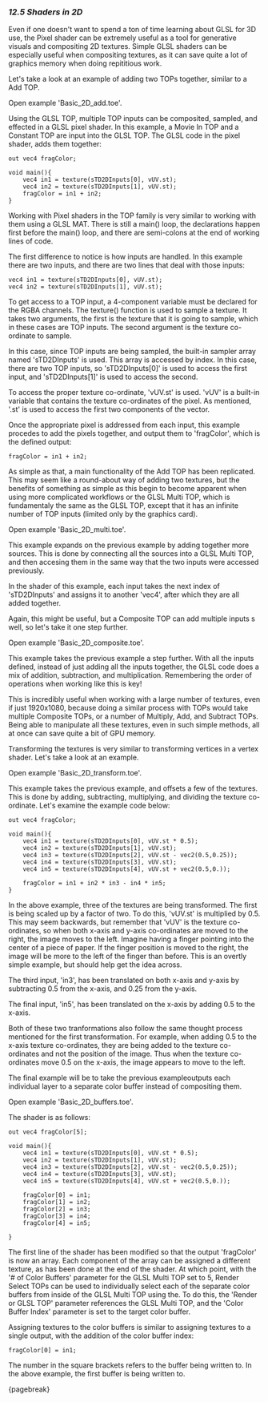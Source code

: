 
### *12.5 Shaders in 2D*

Even if one doesn't want to spend a ton of time learning about GLSL for 3D use, the Pixel shader can be extremely useful as a tool for generative visuals and compositing 2D textures. Simple GLSL shaders can be especially useful when compositing textures, as it can save quite a lot of graphics memory when doing repititious work.

Let's take a look at an example of adding two TOPs together, similar to a Add TOP.

Open example 'Basic\_2D\_add.toe'.

Using the GLSL TOP, multiple TOP inputs can be composited, sampled, and effected in a GLSL pixel shader. In this example, a Movie In TOP and a Constant TOP are input into the GLSL TOP. The GLSL code in the pixel shader, adds them together:

```
out vec4 fragColor;

void main(){
	vec4 in1 = texture(sTD2DInputs[0], vUV.st);
	vec4 in2 = texture(sTD2DInputs[1], vUV.st);
	fragColor = in1 + in2;
}
```

Working with Pixel shaders in the TOP family is very similar to working with them using a GLSL MAT. There is still a main() loop, the declarations happen first before the main() loop, and there are semi-colons at the end of working lines of code.

The first difference to notice is how inputs are handled. In this example there are two inputs, and there are two lines that deal with those inputs:

```
vec4 in1 = texture(sTD2DInputs[0], vUV.st);
vec4 in2 = texture(sTD2DInputs[1], vUV.st);
```

To get access to a TOP input, a 4-component variable must be declared for the RGBA channels. The texture() function is used to sample a texture. It takes two arguments, the first is the texture that it is going to sample, which in these cases are TOP inputs. The second argument is the texture co-ordinate to sample.

In this case, since TOP inputs are being sampled, the built-in sampler array named 'sTD2DInputs' is used. This array is accessed by index. In this case, there are two TOP inputs, so 'sTD2DInputs[0]' is used to access the first input, and 'sTD2DInputs[1]' is used to access the second.

To access the proper texture co-ordinate, 'vUV.st' is used. 'vUV' is a built-in variable that contains the texture co-ordinates of the pixel. As mentioned, '.st' is used to access the first two components of the vector.

Once the appropriate pixel is addressed from each input, this example procedes to add the pixels together, and output them to 'fragColor', which is the defined output:

```
fragColor = in1 + in2;
```

As simple as that, a main functionality of the Add TOP has been replicated. This may seem like a round-about way of adding two textures, but the benefits of something as simple as this begin to become apparent when using more complicated workflows or the GLSL Multi TOP, which is fundamentaly the same as the GLSL TOP, except that it has an infinite number of TOP inputs (limited only by the graphics card).

Open example 'Basic\_2D\_multi.toe'.

This example expands on the previous example by adding together more sources. This is done by connecting all the sources into a GLSL Multi TOP, and then accesing them in the same way that the two inputs were accessed previously.

In the shader of this example, each input takes the next index of 'sTD2DInputs' and assigns it to another 'vec4', after which they are all added together.

Again, this might be useful, but a Composite TOP can add multiple inputs s well, so let's take it one step further.

Open example 'Basic\_2D\_composite.toe'.

This example takes the previous example a step further. With all the inputs defined, instead of just adding all the inputs together, the GLSL code does a mix of addition, subtraction, and multiplication. Remembering the order of operations when working like this is key!

This is incredibly useful when working with a large number of textures, even if just 1920x1080, because doing a similar process with TOPs would take multiple Composite TOPs, or a number of Multiply, Add, and Subtract TOPs. Being able to manipulate all these textures, even in such simple methods, all at once can save quite a bit of GPU memory.

Transforming the textures is very similar to transforming vertices in a vertex shader. Let's take a look at an example.

Open example 'Basic\_2D\_transform.toe'.

This example takes the previous example, and offsets a few of the textures. This is done by adding, subtracting, multiplying, and dividing the texture co-ordinate. Let's examine the example code below:

```
out vec4 fragColor;

void main(){
	vec4 in1 = texture(sTD2DInputs[0], vUV.st * 0.5);
	vec4 in2 = texture(sTD2DInputs[1], vUV.st);
	vec4 in3 = texture(sTD2DInputs[2], vUV.st - vec2(0.5,0.25));
	vec4 in4 = texture(sTD2DInputs[3], vUV.st);
	vec4 in5 = texture(sTD2DInputs[4], vUV.st + vec2(0.5,0.));

	fragColor = in1 + in2 * in3 - in4 * in5;
}
```

In the above example, three of the textures are being transformed. The first is being scaled up by a factor of two. To do this, 'vUV.st' is multiplied by 0.5. This may seem backwards, but remember that 'vUV' is the texture co-ordinates, so when both x-axis and y-axis co-ordinates are moved to the right, the image moves to the left. Imagine having a finger pointing into the center of a piece of paper. If the finger position is moved to the right, the image will be more to the left of the finger than before. This is an overtly simple example, but should help get the idea across.

The third input, 'in3', has been translated on both x-axis and y-axis by subtracting 0.5 from the x-axis, and 0.25 from the y-axis.

The final input, 'in5', has been translated on the x-axis by adding 0.5 to the x-axis.

Both of these two tranformations also follow the same thought process mentioned for the first transformation. For example, when adding 0.5 to the x-axis texture co-ordinates, they are being added to the texture co-ordinates and not the position of the image. Thus when the texture co-ordinates move 0.5 on the x-axis, the image appears to move to the left.

The final example will be to take the previous exampleoutputs each individual layer to a separate color buffer instead of compositing them.

Open example 'Basic\_2D\_buffers.toe'.

The shader is as follows:

```
out vec4 fragColor[5];

void main(){
	vec4 in1 = texture(sTD2DInputs[0], vUV.st * 0.5);
	vec4 in2 = texture(sTD2DInputs[1], vUV.st);
	vec4 in3 = texture(sTD2DInputs[2], vUV.st - vec2(0.5,0.25));
	vec4 in4 = texture(sTD2DInputs[3], vUV.st);
	vec4 in5 = texture(sTD2DInputs[4], vUV.st + vec2(0.5,0.));

	fragColor[0] = in1;
	fragColor[1] = in2;
	fragColor[2] = in3;
	fragColor[3] = in4;
	fragColor[4] = in5;

}
```

The first line of the shader has been modified so that the output 'fragColor' is now an array. Each component of the array can be assigned a different texture, as has been done at the end of the shader. At which point, with the '\# of Color Buffers' parameter for the GLSL Multi TOP set to 5, Render Select TOPs can be used to individually select each of the separate color buffers from inside of the GLSL Multi TOP using the. To do this, the 'Render or GLSL TOP' parameter references the GLSL Multi TOP, and the 'Color Buffer Index' parameter is set to the target color buffer.

Assigning textures to the color buffers is similar to assigning textures to a single output, with the addition of the color buffer index:

```
fragColor[0] = in1;
```

The number in the square brackets refers to the buffer being written to. In the above example, the first buffer is being written to.

{pagebreak}